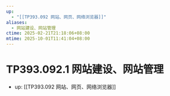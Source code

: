 ```yaml
---
up:
  - "[[TP393.092 网站、网页、网络浏览器]]"
aliases:
  - 网站建设、网站管理
ctime: 2025-02-21T21:18:06+08:00
mtime: 2025-10-01T11:41:04+08:00
---
```


# TP393.092.1 网站建设、网站管理

- up: [[TP393.092 网站、网页、网络浏览器]]
